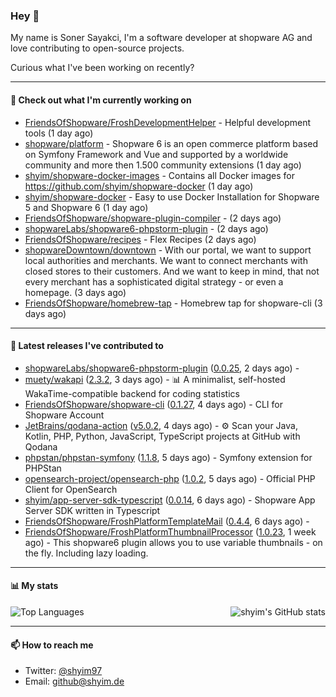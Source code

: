 ### Hey 👋

My name is Soner Sayakci, I'm a software developer at shopware AG and love contributing to open-source projects.

Curious what I've been working on recently?

---

#### 👷 Check out what I'm currently working on

- [FriendsOfShopware/FroshDevelopmentHelper](https://github.com/FriendsOfShopware/FroshDevelopmentHelper) - Helpful development tools (1 day ago)
- [shopware/platform](https://github.com/shopware/platform) - Shopware 6 is an open commerce platform based on Symfony Framework and Vue and supported by a worldwide community and more then 1.500 community extensions (1 day ago)
- [shyim/shopware-docker-images](https://github.com/shyim/shopware-docker-images) - Contains all Docker images for https://github.com/shyim/shopware-docker (1 day ago)
- [shyim/shopware-docker](https://github.com/shyim/shopware-docker) - Easy to use Docker Installation for Shopware 5 and Shopware 6 (1 day ago)
- [FriendsOfShopware/shopware-plugin-compiler](https://github.com/FriendsOfShopware/shopware-plugin-compiler) -  (2 days ago)
- [shopwareLabs/shopware6-phpstorm-plugin](https://github.com/shopwareLabs/shopware6-phpstorm-plugin) -  (2 days ago)
- [FriendsOfShopware/recipes](https://github.com/FriendsOfShopware/recipes) - Flex Recipes (2 days ago)
- [shopwareDowntown/downtown](https://github.com/shopwareDowntown/downtown) - With our portal, we want to support local authorities and merchants. We want to connect merchants with closed stores to their customers. And we want to keep in mind, that not every merchant has a sophisticated digital strategy - or even a homepage. (3 days ago)
- [FriendsOfShopware/homebrew-tap](https://github.com/FriendsOfShopware/homebrew-tap) - Homebrew tap for shopware-cli (3 days ago)

---

#### 🔭 Latest releases I've contributed to

- [shopwareLabs/shopware6-phpstorm-plugin](https://github.com/shopwareLabs/shopware6-phpstorm-plugin) ([0.0.25](https://github.com/shopwareLabs/shopware6-phpstorm-plugin/releases/tag/0.0.25), 2 days ago) - 
- [muety/wakapi](https://github.com/muety/wakapi) ([2.3.2](https://github.com/muety/wakapi/releases/tag/2.3.2), 3 days ago) - 📊 A minimalist, self-hosted WakaTime-compatible backend for coding statistics
- [FriendsOfShopware/shopware-cli](https://github.com/FriendsOfShopware/shopware-cli) ([0.1.27](https://github.com/FriendsOfShopware/shopware-cli/releases/tag/0.1.27), 4 days ago) - CLI for Shopware Account
- [JetBrains/qodana-action](https://github.com/JetBrains/qodana-action) ([v5.0.2](https://github.com/JetBrains/qodana-action/releases/tag/v5.0.2), 4 days ago) - ⚙️ Scan your Java, Kotlin, PHP, Python, JavaScript, TypeScript projects at GitHub with Qodana
- [phpstan/phpstan-symfony](https://github.com/phpstan/phpstan-symfony) ([1.1.8](https://github.com/phpstan/phpstan-symfony/releases/tag/1.1.8), 5 days ago) - Symfony extension for PHPStan
- [opensearch-project/opensearch-php](https://github.com/opensearch-project/opensearch-php) ([1.0.2](https://github.com/opensearch-project/opensearch-php/releases/tag/1.0.2), 5 days ago) - Official PHP Client for OpenSearch
- [shyim/app-server-sdk-typescript](https://github.com/shyim/app-server-sdk-typescript) ([0.0.14](https://github.com/shyim/app-server-sdk-typescript/releases/tag/0.0.14), 6 days ago) - Shopware App Server SDK written in Typescript
- [FriendsOfShopware/FroshPlatformTemplateMail](https://github.com/FriendsOfShopware/FroshPlatformTemplateMail) ([0.4.4](https://github.com/FriendsOfShopware/FroshPlatformTemplateMail/releases/tag/0.4.4), 6 days ago) - 
- [FriendsOfShopware/FroshPlatformThumbnailProcessor](https://github.com/FriendsOfShopware/FroshPlatformThumbnailProcessor) ([1.0.23](https://github.com/FriendsOfShopware/FroshPlatformThumbnailProcessor/releases/tag/1.0.23), 1 week ago) - This shopware6 plugin allows you to use variable thumbnails - on the fly. Including lazy loading.

---

#### 📊 My stats

<img align="right" alt="shyim's GitHub stats" src="https://github-readme-stats.vercel.app/api?username=shyim&count_private=1&show_icons=true&" />

![Top Languages](https://github-readme-stats.vercel.app/api/top-langs/?username=shyim)

---

#### 📫 How to reach me

- Twitter: [@shyim97](https://twitter.com/shyim97)
- Email: [github@shyim.de](mailto://github@shyim.de)
